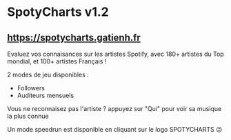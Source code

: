 # SpotyCharts v1.2

## https://spotycharts.gatienh.fr

Evaluez vos connaisances sur les artistes Spotify, avec 180+ artistes du Top mondial, et 100+ artistes Français !

2 modes de jeu disponibles :
- Followers
- Auditeurs mensuels

Vous ne reconnaisez pas l'artiste ? appuyez sur "Qui" pour voir sa musique la plus connue

Un mode speedrun est disponible en cliquant sur le logo SPOTYCHARTS 😉